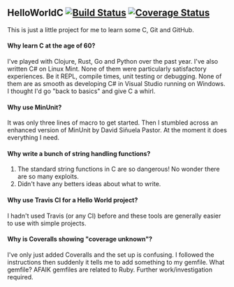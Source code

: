 ## HelloWorldC [![Build Status](https://travis-ci.org/MichaelStedman/HelloWorldC.svg?branch=master)](https://travis-ci.org/MichaelStedman/HelloWorldC) [![Coverage Status](https://coveralls.io/repos/github/MichaelStedman/HelloWorldC/badge.svg?branch=master)](https://coveralls.io/github/MichaelStedman/HelloWorldC?branch=master)
This is just a little project for me to learn some C, Git and GitHub.

#### Why learn C at the age of 60?
I've played with Clojure, Rust, Go and Python over the past year. I've also written C# on Linux Mint. None of them were particularly satisfactory experiences. Be it REPL, compile times, unit testing or debugging. None of them are as smooth as developing C# in Visual Studio running on Windows. I thought I'd go "back to basics" and give C a whirl.

#### Why use MinUnit?
It was only three lines of macro to get started. Then I stumbled across an enhanced version of MinUnit by David Siñuela Pastor. At the moment it does everything I need.

#### Why write a bunch of string handling functions?
1. The standard string functions in C are so dangerous! No wonder there are so many exploits.
2. Didn't have any betters ideas about what to write.

#### Why use Travis CI for a Hello World project?
I hadn't used Travis (or any CI) before and these tools are generally easier to use with simple projects.

#### Why is Coveralls showing "coverage unknown"?
I've only just added Coveralls and the set up is confusing. I followed the instructions then suddenly it tells me to add something to my gemfile. What gemfile? AFAIK gemfiles are related to Ruby. Further work/investigation required.
